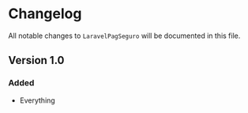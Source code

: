 # Changelog

All notable changes to `LaravelPagSeguro` will be documented in this file.

## Version 1.0

### Added
- Everything
